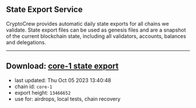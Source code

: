## State Export Service
CryptoCrew provides automatic daily state exports for all chains we validate. State export files can be used as genesis files and are a snapshot of the current blockchain state, including all validators, accounts, balances and delegations.

---
**Download: [core-1 state export](https://dl.ccvalidators.com/SERVICE/persistence/core-1_export_13466652.json)**
---

- last updated: Thu Oct 05 2023 13:40:48
- chain id: `core-1`
- export height: `13466652`
- use for: airdrops, local tests, chain recovery
